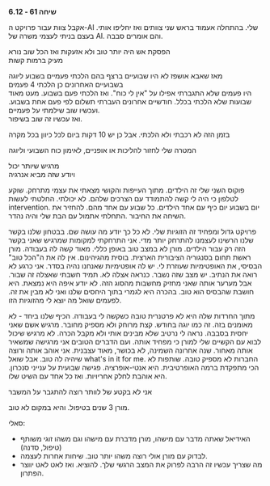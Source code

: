 **שיחה 61 \- 6.12**

אקבל צוות עבור פרויקט ה-AI שלי. בהתחלה אעמוד בראש שני צוותים ואז יחליפו אותי. בעצם בניתי לעצמי משרה של AI. והם אומרים סבבה. 

הפסקת אש היה יותר טוב ולא אזעקות ואז הכל שוב נורא  
מעיק ברמות קשות

מאז שאבא אושפז לא היו שבועיים ברצף בהם הלכתי פעמיים בשבוע ליוגה  
בשבועיים האחרונים כן הלכתי 4 פעמים  
היו פעמים שלא התגברתי אפילו על "אין לי כוח". ואז הלכתי פעם בשבוע. מעט מאוד שבועות שלא הלכתי בכלל. חודשיים אחרונים העברתי תשלום לפי פעם אחת בשבוע. ועכשיו שוב שילמתי על פעמיים.  
ואז עכשיו זה שוב בשיפור. 

בזמן הזה לא רכבתי ולא הלכתי. אבל כן יש 10 דקות ביום לכל כיוון בכל מקרה

המטרה שלי לחזור להליכות או אופניים, לאימון כוח השבועי וליוגה

מרגיש שיותר יכול   
ויודע שזה מביא אנרגיה

פוקוס השני שלי זה הילדים. מתוך העייפות והקושי מצאתי את עצמי מתרחק. שוקע לטלפון כי היה לי קשה להתמודד עם הצרכים שלהם. לא יכולתי. החלטתי לעשות intervention. יום בשבוע יום כיף עם אחד הילדים. כל שבוע עם אחד מהם. להחזיר את השיחה את החיבור .התחלתי אתמול עם הבת שלי והיה נהדר. 

פרויקט גדול ומפחיד זה הזוגיות שלי. לא כל כך יודע מה עושה שם. בבטחון שלנו בקשר שלנו הרשינו לעצמנו להתרחק יותר מדי. אני התרחקתי למקומות שמרגיש שאני בקשר הזה רק עבור הילדים. מורן לא במצב טוב באופן כללי. מאוד קשה לה בעבודה. מורן ראשת תחום בסנגוריה הציבורית הארצית. בוסית מהגיהינום. אין לה את ה"הכל טוב" הבסיסי, את האופטימיות שעוזרת לי. יש לה אופטימיות שאנחנו נהיה בסדר. אני כרגע לא רואה את הנתיב. יש מצב שזה נשבר. כנראה אצלה לא. תמיד חשבתי שאצלה זה שבור. אבל מערער אותה שאני מחזיק מחשבות מהסוג הזה. לא יודע איפה היא נמצאת. היא חושבת שהבסיס הוא טוב. בהכרה היא לגמרי בתוך היחסים שלנו ואני לא מבין את זה. לפעמים שואל מה יוצא לי מהזוגיות הזו. 

מתוך החרדות שלה היא לא פרטנרית טובה כשקשה לי בעבודה. הכיף שלנו ביחד \- לא מאומנים בזה. זה כמו יוגה בחודש. קצת מרוחק ולא מספיק מחובר. מרגיש אשם שאני יחסית בסבבה. נראה לי נרטיב שלא מבינים אותי ולא מקבל הכרה. לא מרגיש שיכול לבוא עם הקשיים שלי למורן כי מפחיד אותה. ועם הדברים הטובים אני מרגישה שמשאיר אותה מאחור. שנה אחרונה השמינה, לא בכושר, מאוד עצבנית. אני אוהב אותה ורוצה שיהיה לה טוב. אבל שואל what's in it for me. החברות לא מספיק טובה. שותפות לא הכי מתפקדת ברמה האופרטיבית. היא אנטי-אופרציה. פגישה שבועית על ענייני סנכרון. היא אוהבת לחלק אחריויות. ואז כל אחד עם השיט שלו.

אני לא בקטע של לוותר רוצה להתגבר על המשבר

מורן 3 שנים בטיפול. והיא במקום לא טוב. 

סאלי:

* האידיאל שאתה מדבר עם מישהו, מורן מדברת עם מישהו וגם משהו זוגי משותף (טיפול, סדנה)  
* לבדוק עם מורן אולי רוצה משהו יותר טוב. שיחות אחרות לעצמה.   
* מה שצריך עכשיו זה הרבה לפרוק את המצב הרגשי שלך. להוציא. ואז לאט לאט יווצר הפתרון. 

